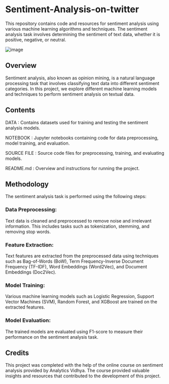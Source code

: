 # Sentiment-Analysis-on-twitter

This repository contains code and resources for sentiment analysis using various machine learning algorithms and techniques. The sentiment analysis task involves determining the sentiment of text data, whether it is positive, negative, or neutral.

  ![image](https://github.com/Lavanya-pomeo/Sentiment-Analysis-on-twitter/assets/167072478/454a44c8-e690-4d8d-b997-4cd265011c39)


## Overview
Sentiment analysis, also known as opinion mining, is a natural language processing task that involves classifying text data into different sentiment categories. In this project, we explore different machine learning models and techniques to perform sentiment analysis on textual data.

## Contents
DATA : Contains datasets used for training and testing the sentiment analysis models.

NOTEBOOK : Jupyter notebooks containing code for data preprocessing, model training, and evaluation.

SOURCE FILE : Source code files for preprocessing, training, and evaluating models.

README.md : Overview and instructions for running the project.

## Methodology

The sentiment analysis task is performed using the following steps:

### Data Preprocessing: 

Text data is cleaned and preprocessed to remove noise and irrelevant information. This includes tasks such as tokenization, stemming, and removing stop words.

### Feature Extraction:
Text features are extracted from the preprocessed data using techniques such as Bag-of-Words (BoW), Term Frequency-Inverse Document Frequency (TF-IDF), Word Embeddings (Word2Vec), and Document Embeddings (Doc2Vec).

### Model Training:
Various machine learning models such as Logistic Regression, Support Vector Machines (SVM), Random Forest, and XGBoost are trained on the extracted features.

### Model Evaluation: 

The trained models are evaluated using F1-score to measure their performance on the sentiment analysis task.


## Credits

This project was completed with the help of the online course on sentiment analysis provided by Analytics Vidhya. The course provided valuable insights and resources that contributed to the development of this project.
